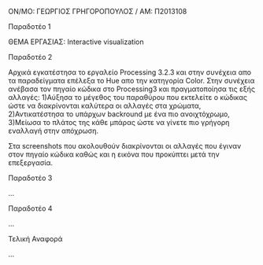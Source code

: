 
ΟΝ/ΜΟ: ΓΕΩΡΓΙΟΣ ΓΡΗΓΟΡΟΠΟΥΛΟΣ / ΑΜ: Π2013108
  
Παραδοτέο 1

ΘΕΜΑ ΕΡΓΑΣΙΑΣ: Interactive visualization

Παραδοτέο 2

Αρχικά εγκατέστησα το εργαλείο Processing 3.2.3 και στην συνέχεια απο τα παραδείγματα επέλεξα το Hue απο την κατηγορία Color. Στην συνέχεια ανέβασα τον πηγαίο κώδικα στο Processing3 και πραγματοποίησα τις εξής αλλαγές: 1)Αύξησα το μέγεθος του παραθύρου που εκτελείτε ο κώδικας ώστε να διακρίνονται καλύτερα οι αλλαγές στα χρώματα, 2)Αντικατέστησα το υπάρχων backround με ένα πιο ανοιχτόχρωμο, 3)Μείωσα το πλάτος της κάθε μπάρας ώστε να γίνετε πιο γρήγορη εναλλαγή στην απόχρωση.

Στα screenshots που ακολουθούν διακρίνονται οι αλλαγές που έγιναν στον πηγαίο κώδικα καθώς και η εικόνα που προκύπτει μετά την επεξεργασία.

Παραδοτέο 3

...

Παραδοτέο 4

...

Τελική Αναφορά

...
